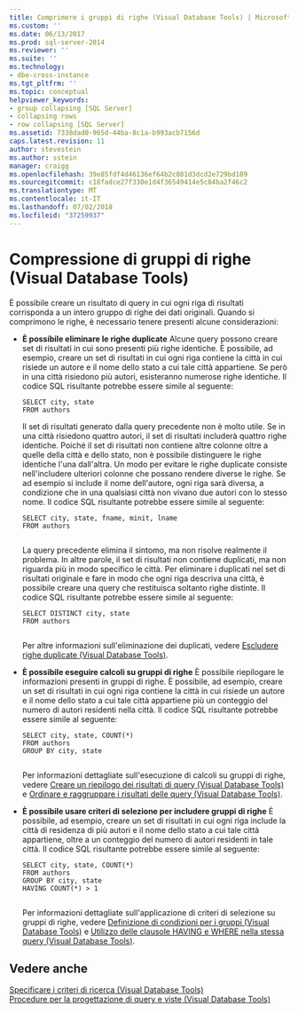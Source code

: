 ```yaml
---
title: Comprimere i gruppi di righe (Visual Database Tools) | Microsoft Docs
ms.custom: ''
ms.date: 06/13/2017
ms.prod: sql-server-2014
ms.reviewer: ''
ms.suite: ''
ms.technology:
- dbe-cross-instance
ms.tgt_pltfrm: ''
ms.topic: conceptual
helpviewer_keywords:
- group collapsing [SQL Server]
- collapsing rows
- row collapsing [SQL Server]
ms.assetid: 7338dad0-965d-44ba-8c1a-b993acb7156d
caps.latest.revision: 11
author: stevestein
ms.author: sstein
manager: craigg
ms.openlocfilehash: 39e85fdf4d46136ef64b2c081d3dcd2e729bd109
ms.sourcegitcommit: c18fadce27f330e1d4f36549414e5c84ba2f46c2
ms.translationtype: MT
ms.contentlocale: it-IT
ms.lasthandoff: 07/02/2018
ms.locfileid: "37259937"
---
```

# <a name="collapse-groups-of-rows-visual-database-tools"></a>Compressione di gruppi di righe (Visual Database Tools)
  È possibile creare un risultato di query in cui ogni riga di risultati corrisponda a un intero gruppo di righe dei dati originali. Quando si comprimono le righe, è necessario tenere presenti alcune considerazioni:  
  
-   **È possibile eliminare le righe duplicate** Alcune query possono creare set di risultati in cui sono presenti più righe identiche. È possibile, ad esempio, creare un set di risultati in cui ogni riga contiene la città in cui risiede un autore e il nome dello stato a cui tale città appartiene. Se però in una città risiedono più autori, esisteranno numerose righe identiche. Il codice SQL risultante potrebbe essere simile al seguente:  
  
    ```  
    SELECT city, state  
    FROM authors  
    ```  
  
     Il set di risultati generato dalla query precedente non è molto utile. Se in una città risiedono quattro autori, il set di risultati includerà quattro righe identiche. Poiché il set di risultati non contiene altre colonne oltre a quelle della città e dello stato, non è possibile distinguere le righe identiche l'una dall'altra. Un modo per evitare le righe duplicate consiste nell'includere ulteriori colonne che possano rendere diverse le righe. Se ad esempio si include il nome dell'autore, ogni riga sarà diversa, a condizione che in una qualsiasi città non vivano due autori con lo stesso nome. Il codice SQL risultante potrebbe essere simile al seguente:  
  
    ```  
    SELECT city, state, fname, minit, lname  
    FROM authors  
  
    ```  
  
     La query precedente elimina il sintomo, ma non risolve realmente il problema. In altre parole, il set di risultati non contiene duplicati, ma non riguarda più in modo specifico le città. Per eliminare i duplicati nel set di risultati originale e fare in modo che ogni riga descriva una città, è possibile creare una query che restituisca soltanto righe distinte. Il codice SQL risultante potrebbe essere simile al seguente:  
  
    ```  
    SELECT DISTINCT city, state  
    FROM authors  
  
    ```  
  
     Per altre informazioni sull'eliminazione dei duplicati, vedere [Escludere righe duplicate &#40;Visual Database Tools&#41;](visual-database-tools.md).  
  
-   **È possibile eseguire calcoli su gruppi di righe** È possibile riepilogare le informazioni presenti in gruppi di righe. È possibile, ad esempio, creare un set di risultati in cui ogni riga contiene la città in cui risiede un autore e il nome dello stato a cui tale città appartiene più un conteggio del numero di autori residenti nella città. Il codice SQL risultante potrebbe essere simile al seguente:  
  
    ```  
    SELECT city, state, COUNT(*)  
    FROM authors  
    GROUP BY city, state  
  
    ```  
  
     Per informazioni dettagliate sull'esecuzione di calcoli su gruppi di righe, vedere [Creare un riepilogo dei risultati di query &#40;Visual Database Tools&#41;](summarize-query-results-visual-database-tools.md) e [Ordinare e raggruppare i risultati delle query &#40;Visual Database Tools&#41;](sort-and-group-query-results-visual-database-tools.md).  
  
-   **È possibile usare criteri di selezione per includere gruppi di righe** È possibile, ad esempio, creare un set di risultati in cui ogni riga include la città di residenza di più autori e il nome dello stato a cui tale città appartiene, oltre a un conteggio del numero di autori residenti in tale città. Il codice SQL risultante potrebbe essere simile al seguente:  
  
    ```  
    SELECT city, state, COUNT(*)  
    FROM authors  
    GROUP BY city, state  
    HAVING COUNT(*) > 1  
  
    ```  
  
     Per informazioni dettagliate sull'applicazione di criteri di selezione su gruppi di righe, vedere [Definizione di condizioni per i gruppi &#40;Visual Database Tools&#41;](specify-conditions-for-groups-visual-database-tools.md) e [Utilizzo delle clausole HAVING e WHERE nella stessa query &#40;Visual Database Tools&#41;](use-having-and-where-clauses-in-the-same-query-visual-database-tools.md).  
  
## <a name="see-also"></a>Vedere anche  
 [Specificare i criteri di ricerca &#40;Visual Database Tools&#41;](specify-search-criteria-visual-database-tools.md)   
 [Procedure per la progettazione di query e viste &#40;Visual Database Tools&#41;](design-queries-and-views-how-to-topics-visual-database-tools.md)  
  
  
